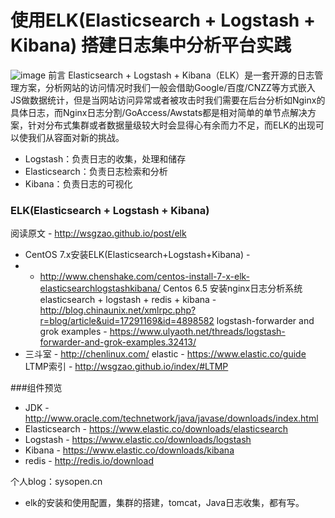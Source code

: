 # 使用ELK(Elasticsearch + Logstash + Kibana) 搭建日志集中分析平台实践

![image](https://i.v2ex.co/2Zo3bPa3.png)
前言
Elasticsearch + Logstash + Kibana（ELK）是一套开源的日志管理方案，分析网站的访问情况时我们一般会借助Google/百度/CNZZ等方式嵌入JS做数据统计，但是当网站访问异常或者被攻击时我们需要在后台分析如Nginx的具体日志，而Nginx日志分割/GoAccess/Awstats都是相对简单的单节点解决方案，针对分布式集群或者数据量级较大时会显得心有余而力不足，而ELK的出现可以使我们从容面对新的挑战。
* Logstash：负责日志的收集，处理和储存
* Elasticsearch：负责日志检索和分析
* Kibana：负责日志的可视化
### ELK(Elasticsearch + Logstash + Kibana)
阅读原文 - http://wsgzao.github.io/post/elk

* CentOS 7.x安装ELK(Elasticsearch+Logstash+Kibana) - 
* * http://www.chenshake.com/centos-install-7-x-elk-elasticsearchlogstashkibana/
     Centos 6.5 安装nginx日志分析系统 elasticsearch + logstash + redis + kibana -          
http://blog.chinaunix.net/xmlrpc.php?r=blog/article&uid=17291169&id=4898582
     logstash-forwarder and grok examples - https://www.ulyaoth.net/threads/logstash-forwarder-and-grok-examples.32413/
*    三斗室 - http://chenlinux.com/
elastic - https://www.elastic.co/guide
LTMP索引 - http://wsgzao.github.io/index/#LTMP

###组件预览
* JDK - http://www.oracle.com/technetwork/java/javase/downloads/index.html
* Elasticsearch - https://www.elastic.co/downloads/elasticsearch
* Logstash - https://www.elastic.co/downloads/logstash
* Kibana - https://www.elastic.co/downloads/kibana
* redis - http://redis.io/download


个人blog：sysopen.cn   

* elk的安装和使用配置，集群的搭建，tomcat，Java日志收集，都有写。
